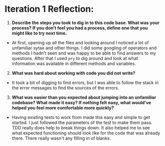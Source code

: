 # Iteration 1 Reflection:

1. **Describe the steps you took to dig in to this code base. What was your process? If you don’t feel you had a process, define one that you might like to try next time.**
- At first, opening up all the files and looking around I noticed a lot of unfamiliar sytax and other things. I did some googling of operators and methods I hadn’t seen and was happy to be able to find answers to my questions. After that I used `pry` to dig around and look at what information was available in different methods and variables. 
2. **What was hard about working with code you did not write?**
- It took a bit of digging to find errors, but I was able to follow the stack in the error messages to find the sources of the errors.
3. **What was easier than you expected about jumping into an unfamiliar codebase? What made it easy? If nothing felt easy, what would’ve helped you feel more comfortable more quickly?**
- Having existing tests to work from made this easy and simple to get started. I just followed the parameters of the test to make them pass. TDD really does help to break things down. It also helped me to see what expected functioning should look like for the code that was already there. There really wasn't any filling in of blanks.


